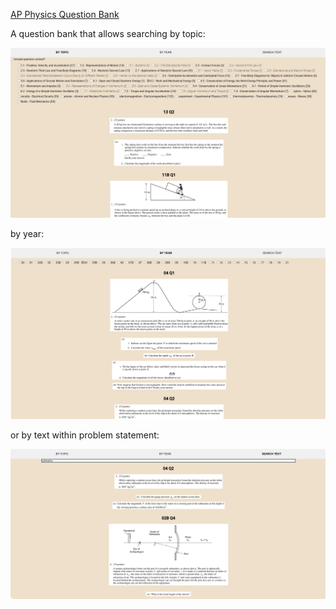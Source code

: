 [AP Physics Question Bank](https://ap-physics-question-bank.herokuapp.com/)

A question bank that allows searching by topic:

![Search by topic](./pics/ByTopic.png)

by year:

![Search by year](./pics/ByYear.png)

or by text within problem statement:

![Search by text](./pics/ByText.png)
